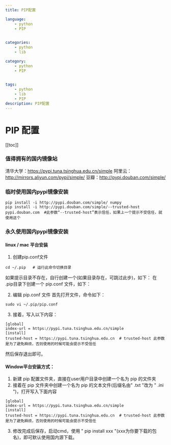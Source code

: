```yaml
---
title: PIP配置

language:
    - python
    - PIP
    

categories:
    - python
    - lib

category:
    - python
    - PIP
   

tags:
    - python
    - lib
    - PIP
description: PIP配置
---
```



# PIP 配置

[[toc]]

### 值得拥有的国内镜像站
清华大学：https://pypi.tuna.tsinghua.edu.cn/simple
阿里云：http://mirrors.aliyun.com/pypi/simple/
豆瓣：http://pypi.douban.com/simple/

### 临时使用国内pypi镜像安装
``` shell
pip install -i http://pypi.douban.com/simple/ numpy
pip install -i http://pypi.douban.com/simple/--trusted-host pypi.douban.com  #此参数“--trusted-host”表示信任，如果上一个提示不受信任，就使用这个
```

### 永久使用国内pypi镜像安装
#### linux / mac 平台安装
1. 创建pip.conf文件 
``` shell
cd ~/.pip   # 运行此命令切换目录
```
如果提示目录不存在，自行创建一个(如果目录存在，可跳过此步)，如下：
在 .pip目录下创建一个 pip.conf 文件，如下：

2. 编辑 pip.conf 文件
首先打开文件，命令如下：
``` shell
sudo vi ~/.pip/pip.conf
```
3. 接着，写入以下内容：
``` shell
[global] 
index-url = https://pypi.tuna.tsinghua.edu.cn/simple
[install]
trusted-host = https://pypi.tuna.tsinghua.edu.cn  # trusted-host 此参数是为了避免麻烦，否则使用的时候可能会提示不受信任
``` 
然后保存退出即可。



#### Window平台安装方式：
1. 新建 pip 配置文件夹，直接在user用户目录中创建一个名为 pip 的文件夹
2. 接着在 pip 文件夹中创建一个名为 pip 的文本文件(后缀名由" .txt "改为 " .ini ")，打开写入下面内容
``` shell
[global] 
index-url = https://pypi.tuna.tsinghua.edu.cn/simple
[install]
trusted-host = https://pypi.tuna.tsinghua.edu.cn  # trusted-host 此参数是为了避免麻烦，否则使用的时候可能会提示不受信任
``` 
3. 修改完成后保存，启动cmd，使用 " pip install xxx "(xxx为你要下载的包名)，即可默认使用国内源下载。